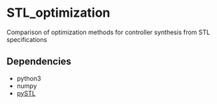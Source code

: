 # STL_optimization
Comparison of optimization methods for controller synthesis from STL specifications

## Dependencies

- python3
- numpy
- [pySTL](https://github.com/vincekurtz/pySTL)
